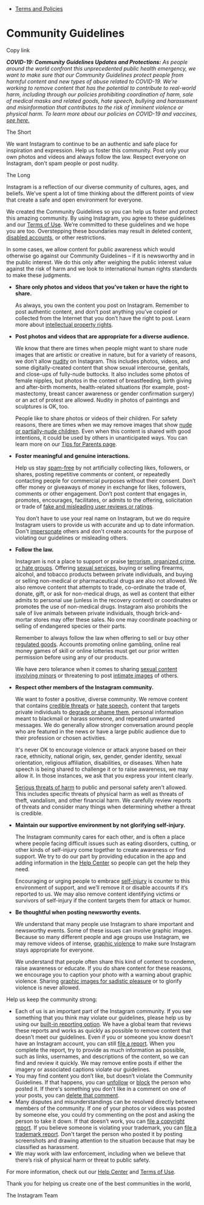 *   [Terms and Policies](https://help.instagram.com/1417489251945243/?helpref=breadcrumb)

Community Guidelines
====================

Copy link

_**COVID-19: Community Guidelines Updates and Protections:** As people around the world confront this unprecedented public health emergency, we want to make sure that our Community Guidelines protect people from harmful content and new types of abuse related to COVID-19. We’re working to remove content that has the potential to contribute to real-world harm, including through our policies prohibiting coordination of harm, sale of medical masks and related goods, hate speech, bullying and harassment and misinformation that contributes to the risk of imminent violence or physical harm. To learn more about our policies on COVID-19 and vaccines, [see here.](https://help.instagram.com/697825587576762?helpref=faq_content)_

The Short

We want Instagram to continue to be an authentic and safe place for inspiration and expression. Help us foster this community. Post only your own photos and videos and always follow the law. Respect everyone on Instagram, don’t spam people or post nudity.

The Long

Instagram is a reflection of our diverse community of cultures, ages, and beliefs. We’ve spent a lot of time thinking about the different points of view that create a safe and open environment for everyone.

We created the Community Guidelines so you can help us foster and protect this amazing community. By using Instagram, you agree to these guidelines and our [Terms of Use](https://www.instagram.com/legal/terms). We’re committed to these guidelines and we hope you are too. Overstepping these boundaries may result in deleted content, [disabled accounts](https://help.instagram.com/366993040048856?helpref=faq_content), or other restrictions.

In some cases, we allow content for public awareness which would otherwise go against our Community Guidelines – if it is newsworthy and in the public interest. We do this only after weighing the public interest value against the risk of harm and we look to international human rights standards to make these judgments.

*   **Share only photos and videos that you’ve taken or have the right to share.**
    
    As always, you own the content you post on Instagram. Remember to post authentic content, and don’t post anything you’ve copied or collected from the Internet that you don’t have the right to post. Learn more about [intellectual property rights](https://help.instagram.com/126382350847838?helpref=faq_content).
    
*   **Post photos and videos that are appropriate for a diverse audience.**
    
    We know that there are times when people might want to share nude images that are artistic or creative in nature, but for a variety of reasons, we don’t allow [nudity](https://l.instagram.com/?u=https%3A%2F%2Fwww.facebook.com%2Fcommunitystandards%2Fadult_nudity_sexual_activity&e=AT1wOVa52-9o5oJbNtO_T9LYxY_-ST7y5EbgMe10k-2ZQVnMMihCB128q141lNnup5UE05D3AxaXakKN5vjNfjbNyuQB6fGBTfrxvRdLDgayTym3DH_q_gfYBuj8_x8UoNybVMo9VRKdoMZ4eD3Pb-TxP4Naj4d0MYZy1g) on Instagram. This includes photos, videos, and some digitally-created content that show sexual intercourse, genitals, and close-ups of fully-nude buttocks. It also includes some photos of female nipples, but photos in the context of breastfeeding, birth giving and after-birth moments, health-related situations (for example, post-mastectomy, breast cancer awareness or gender confirmation surgery) or an act of protest are allowed. Nudity in photos of paintings and sculptures is OK, too.
    
    People like to share photos or videos of their children. For safety reasons, there are times when we may remove images that show [nude or partially-nude children](https://l.instagram.com/?u=https%3A%2F%2Fwww.facebook.com%2Fcommunitystandards%2Fchild_nudity_sexual_exploitation&e=AT1wOVa52-9o5oJbNtO_T9LYxY_-ST7y5EbgMe10k-2ZQVnMMihCB128q141lNnup5UE05D3AxaXakKN5vjNfjbNyuQB6fGBTfrxvRdLDgayTym3DH_q_gfYBuj8_x8UoNybVMo9VRKdoMZ4eD3Pb-TxP4Naj4d0MYZy1g). Even when this content is shared with good intentions, it could be used by others in unanticipated ways. You can learn more on our [Tips for Parents page](https://help.instagram.com/154475974694511/?helpref=faq_content).
    
*   **Foster meaningful and genuine interactions.**
    
    Help us stay [spam-free](https://l.instagram.com/?u=https%3A%2F%2Fwww.facebook.com%2Fcommunitystandards%2Fspam&e=AT1wOVa52-9o5oJbNtO_T9LYxY_-ST7y5EbgMe10k-2ZQVnMMihCB128q141lNnup5UE05D3AxaXakKN5vjNfjbNyuQB6fGBTfrxvRdLDgayTym3DH_q_gfYBuj8_x8UoNybVMo9VRKdoMZ4eD3Pb-TxP4Naj4d0MYZy1g) by not artificially collecting likes, followers, or shares, posting repetitive comments or content, or repeatedly contacting people for commercial purposes without their consent. Don’t offer money or giveaways of money in exchange for likes, followers, comments or other engagement. Don’t post content that engages in, promotes, encourages, facilitates, or admits to the offering, solicitation or trade of [fake and misleading user reviews or ratings](https://l.instagram.com/?u=https%3A%2F%2Fwww.facebook.com%2Fcommunitystandards%2Ffraud_deception&e=AT1wOVa52-9o5oJbNtO_T9LYxY_-ST7y5EbgMe10k-2ZQVnMMihCB128q141lNnup5UE05D3AxaXakKN5vjNfjbNyuQB6fGBTfrxvRdLDgayTym3DH_q_gfYBuj8_x8UoNybVMo9VRKdoMZ4eD3Pb-TxP4Naj4d0MYZy1g).
    
    You don’t have to use your real name on Instagram, but we do require Instagram users to provide us with accurate and up to date information. Don't [impersonate](https://l.instagram.com/?u=https%3A%2F%2Fwww.facebook.com%2Fcommunitystandards%2Fmisrepresentation&e=AT1wOVa52-9o5oJbNtO_T9LYxY_-ST7y5EbgMe10k-2ZQVnMMihCB128q141lNnup5UE05D3AxaXakKN5vjNfjbNyuQB6fGBTfrxvRdLDgayTym3DH_q_gfYBuj8_x8UoNybVMo9VRKdoMZ4eD3Pb-TxP4Naj4d0MYZy1g) others and don't create accounts for the purpose of violating our guidelines or misleading others.
    
*   **Follow the law.**
    
    Instagram is not a place to support or praise [terrorism, organized crime, or hate groups](https://l.instagram.com/?u=https%3A%2F%2Fwww.facebook.com%2Fcommunitystandards%2Fdangerous_individuals_organizations&e=AT1wOVa52-9o5oJbNtO_T9LYxY_-ST7y5EbgMe10k-2ZQVnMMihCB128q141lNnup5UE05D3AxaXakKN5vjNfjbNyuQB6fGBTfrxvRdLDgayTym3DH_q_gfYBuj8_x8UoNybVMo9VRKdoMZ4eD3Pb-TxP4Naj4d0MYZy1g). Offering [sexual services](https://l.instagram.com/?u=https%3A%2F%2Fwww.facebook.com%2Fcommunitystandards%2Fsexual_solicitation&e=AT1wOVa52-9o5oJbNtO_T9LYxY_-ST7y5EbgMe10k-2ZQVnMMihCB128q141lNnup5UE05D3AxaXakKN5vjNfjbNyuQB6fGBTfrxvRdLDgayTym3DH_q_gfYBuj8_x8UoNybVMo9VRKdoMZ4eD3Pb-TxP4Naj4d0MYZy1g), buying or selling firearms, alcohol, and tobacco products between private individuals, and buying or selling non-medical or pharmaceutical drugs are also not allowed. We also remove content that attempts to trade, co-ordinate the trade of, donate, gift, or ask for non-medical drugs, as well as content that either admits to personal use (unless in the recovery context) or coordinates or promotes the use of non-medical drugs. Instagram also prohibits the sale of live animals between private individuals, though brick-and-mortar stores may offer these sales. No one may coordinate poaching or selling of endangered species or their parts.
    
    Remember to always follow the law when offering to sell or buy other [regulated goods](https://l.instagram.com/?u=https%3A%2F%2Fwww.facebook.com%2Fcommunitystandards%2Fregulated_goods&e=AT1wOVa52-9o5oJbNtO_T9LYxY_-ST7y5EbgMe10k-2ZQVnMMihCB128q141lNnup5UE05D3AxaXakKN5vjNfjbNyuQB6fGBTfrxvRdLDgayTym3DH_q_gfYBuj8_x8UoNybVMo9VRKdoMZ4eD3Pb-TxP4Naj4d0MYZy1g). Accounts promoting online gambling, online real money games of skill or online lotteries must get our prior written permission before using any of our products.
    
    We have zero tolerance when it comes to sharing [sexual content involving minors](https://l.instagram.com/?u=https%3A%2F%2Fwww.facebook.com%2Fcommunitystandards%2Fchild_nudity_sexual_exploitation&e=AT1wOVa52-9o5oJbNtO_T9LYxY_-ST7y5EbgMe10k-2ZQVnMMihCB128q141lNnup5UE05D3AxaXakKN5vjNfjbNyuQB6fGBTfrxvRdLDgayTym3DH_q_gfYBuj8_x8UoNybVMo9VRKdoMZ4eD3Pb-TxP4Naj4d0MYZy1g) or threatening to post [intimate images](https://l.instagram.com/?u=https%3A%2F%2Fwww.facebook.com%2Fcommunitystandards%2Fsexual_exploitation_adults&e=AT1wOVa52-9o5oJbNtO_T9LYxY_-ST7y5EbgMe10k-2ZQVnMMihCB128q141lNnup5UE05D3AxaXakKN5vjNfjbNyuQB6fGBTfrxvRdLDgayTym3DH_q_gfYBuj8_x8UoNybVMo9VRKdoMZ4eD3Pb-TxP4Naj4d0MYZy1g) of others.
    
*   **Respect other members of the Instagram community.**
    
    We want to foster a positive, diverse community. We remove content that contains [credible threats](https://l.instagram.com/?u=https%3A%2F%2Fwww.facebook.com%2Fcommunitystandards%2Fcredible_violence&e=AT1wOVa52-9o5oJbNtO_T9LYxY_-ST7y5EbgMe10k-2ZQVnMMihCB128q141lNnup5UE05D3AxaXakKN5vjNfjbNyuQB6fGBTfrxvRdLDgayTym3DH_q_gfYBuj8_x8UoNybVMo9VRKdoMZ4eD3Pb-TxP4Naj4d0MYZy1g) or [hate speech](https://l.instagram.com/?u=https%3A%2F%2Fwww.facebook.com%2Fcommunitystandards%2Fhate_speech&e=AT1wOVa52-9o5oJbNtO_T9LYxY_-ST7y5EbgMe10k-2ZQVnMMihCB128q141lNnup5UE05D3AxaXakKN5vjNfjbNyuQB6fGBTfrxvRdLDgayTym3DH_q_gfYBuj8_x8UoNybVMo9VRKdoMZ4eD3Pb-TxP4Naj4d0MYZy1g), content that targets private individuals to [degrade or shame them](https://l.instagram.com/?u=https%3A%2F%2Fwww.facebook.com%2Fcommunitystandards%2Fbullying&e=AT1wOVa52-9o5oJbNtO_T9LYxY_-ST7y5EbgMe10k-2ZQVnMMihCB128q141lNnup5UE05D3AxaXakKN5vjNfjbNyuQB6fGBTfrxvRdLDgayTym3DH_q_gfYBuj8_x8UoNybVMo9VRKdoMZ4eD3Pb-TxP4Naj4d0MYZy1g), personal information meant to blackmail or harass someone, and repeated unwanted messages. We do generally allow stronger conversation around people who are featured in the news or have a large public audience due to their profession or chosen activities.
    
    It's never OK to encourage violence or attack anyone based on their race, ethnicity, national origin, sex, gender, gender identity, sexual orientation, religious affiliation, disabilities, or diseases. When hate speech is being shared to challenge it or to raise awareness, we may allow it. In those instances, we ask that you express your intent clearly.
    
    [Serious threats of harm](https://l.instagram.com/?u=https%3A%2F%2Fwww.facebook.com%2Fcommunitystandards%2Fcredible_violence&e=AT1wOVa52-9o5oJbNtO_T9LYxY_-ST7y5EbgMe10k-2ZQVnMMihCB128q141lNnup5UE05D3AxaXakKN5vjNfjbNyuQB6fGBTfrxvRdLDgayTym3DH_q_gfYBuj8_x8UoNybVMo9VRKdoMZ4eD3Pb-TxP4Naj4d0MYZy1g) to public and personal safety aren't allowed. This includes specific threats of physical harm as well as threats of theft, vandalism, and other financial harm. We carefully review reports of threats and consider many things when determining whether a threat is credible.
    
*   **Maintain our supportive environment by not glorifying self-injury.**
    
    The Instagram community cares for each other, and is often a place where people facing difficult issues such as eating disorders, cutting, or other kinds of self-injury come together to create awareness or find support. We try to do our part by providing education in the app and adding information in the [Help Center](https://help.instagram.com/) so people can get the help they need.
    
    Encouraging or urging people to embrace [self-injury](https://l.instagram.com/?u=https%3A%2F%2Fwww.facebook.com%2Fcommunitystandards%2Fsuicide_self_injury_violence&e=AT1wOVa52-9o5oJbNtO_T9LYxY_-ST7y5EbgMe10k-2ZQVnMMihCB128q141lNnup5UE05D3AxaXakKN5vjNfjbNyuQB6fGBTfrxvRdLDgayTym3DH_q_gfYBuj8_x8UoNybVMo9VRKdoMZ4eD3Pb-TxP4Naj4d0MYZy1g) is counter to this environment of support, and we’ll remove it or disable accounts if it’s reported to us. We may also remove content identifying victims or survivors of self-injury if the content targets them for attack or humor.
    
*   **Be thoughtful when posting newsworthy events.**
    
    We understand that many people use Instagram to share important and newsworthy events. Some of these issues can involve graphic images. Because so many different people and age groups use Instagram, we may remove videos of intense, [graphic violence](https://l.instagram.com/?u=https%3A%2F%2Fwww.facebook.com%2Fcommunitystandards%2Fgraphic_violence&e=AT1wOVa52-9o5oJbNtO_T9LYxY_-ST7y5EbgMe10k-2ZQVnMMihCB128q141lNnup5UE05D3AxaXakKN5vjNfjbNyuQB6fGBTfrxvRdLDgayTym3DH_q_gfYBuj8_x8UoNybVMo9VRKdoMZ4eD3Pb-TxP4Naj4d0MYZy1g) to make sure Instagram stays appropriate for everyone.
    
    We understand that people often share this kind of content to condemn, raise awareness or educate. If you do share content for these reasons, we encourage you to caption your photo with a warning about graphic violence. Sharing [graphic images for sadistic pleasure](https://l.instagram.com/?u=https%3A%2F%2Fwww.facebook.com%2Fcommunitystandards%2Fcruel_insensitive&e=AT1wOVa52-9o5oJbNtO_T9LYxY_-ST7y5EbgMe10k-2ZQVnMMihCB128q141lNnup5UE05D3AxaXakKN5vjNfjbNyuQB6fGBTfrxvRdLDgayTym3DH_q_gfYBuj8_x8UoNybVMo9VRKdoMZ4eD3Pb-TxP4Naj4d0MYZy1g) or to glorify violence is never allowed.
    

Help us keep the community strong:

*   Each of us is an important part of the Instagram community. If you see something that you think may violate our guidelines, please help us by using our [built-in reporting option](https://help.instagram.com/165828726894770?helpref=faq_content). We have a global team that reviews these reports and works as quickly as possible to remove content that doesn’t meet our guidelines. Even if you or someone you know doesn’t have an Instagram account, you can still [file a report](https://help.instagram.com/contact/383679321740945). When you complete the report, try to provide as much information as possible, such as links, usernames, and descriptions of the content, so we can find and review it quickly. We may remove entire posts if either the imagery or associated captions violate our guidelines.
*   You may find content you don’t like, but doesn’t violate the Community Guidelines. If that happens, you can [unfollow](https://help.instagram.com/286340048138725?helpref=faq_content) or [block](https://help.instagram.com/426700567389543/?helpref=faq_content) the person who posted it. If there's something you don't like in a comment on one of your posts, you can [delete that comment](https://help.instagram.com/289098941190483?helpref=faq_content).
*   Many disputes and misunderstandings can be resolved directly between members of the community. If one of your photos or videos was posted by someone else, you could try commenting on the post and asking the person to take it down. If that doesn’t work, you can [file a copyright report](https://help.instagram.com/126382350847838?helpref=faq_content). If you believe someone is violating your trademark, you can [file a trademark report](https://help.instagram.com/222826637847963?helpref=faq_content). Don't target the person who posted it by posting screenshots and drawing attention to the situation because that may be classified as harassment.
*   We may work with law enforcement, including when we believe that there’s risk of physical harm or threat to public safety.

For more information, check out our [Help Center](https://help.instagram.com/) and [Terms of Use](https://l.instagram.com/?u=http%3A%2F%2Finstagram.com%2Flegal%2Fterms%2F%23&e=AT1wOVa52-9o5oJbNtO_T9LYxY_-ST7y5EbgMe10k-2ZQVnMMihCB128q141lNnup5UE05D3AxaXakKN5vjNfjbNyuQB6fGBTfrxvRdLDgayTym3DH_q_gfYBuj8_x8UoNybVMo9VRKdoMZ4eD3Pb-TxP4Naj4d0MYZy1g).

Thank you for helping us create one of the best communities in the world,

The Instagram Team